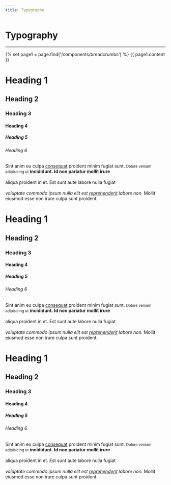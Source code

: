 ```yaml
---
title: Typography
---
```


<div class="container my-100">	
	<div class="row">
		<div class="col-lg-12">
			<h1>Typography</h1>
			<hr class="mb-0" />
			{% set page1 = page.find('/components/breadcrumbs') %} {{ page1.content }}
		</div>
	</div>
	<div class="row">
		<div class="col-lg-4">
			<h1 class="fontstyle-1 font-w1">Heading 1</h1>
			<h2 class="fontstyle-1 font-w3">Heading 2</h2>
			<h3 class="fontstyle-1 font-w4">Heading 3</h3>
			<h4 class="fontstyle-1 font-w5">Heading 4</h4>
			<h5 class="fontstyle-1 font-w6">Heading 5</h5>
			<h6 class="fontstyle-1 font-w7">Heading 6</h6>
			<p class="fontstyle-1 lead">Sint anim eu culpa <a href="#">consequat</a> proident minim fugiat sunt. <small>Dolore veniam adipisicing ut</small> <strong>incididunt. Id non pariatur mollit irure</strong> <br /><br /> <span class="text-uppercase">aliqua proident in et. Est sunt aute labore nulla fugiat</span> <br /><br /> <em>voluptate commodo ipsum nulla elit est <abbr title="attribute">reprehenderit</abbr> labore non.</em> Mollit eiusmod esse non irure culpa sunt proident.</p>
		</div>
		<div class="col-lg-4">
			<h1 class="fontstyle-2">Heading 1</h1>
			<h2 class="fontstyle-2">Heading 2</h2>
			<h3 class="fontstyle-2">Heading 3</h3>
			<h4 class="fontstyle-2">Heading 4</h4>
			<h5 class="fontstyle-2">Heading 5</h5>
			<h6 class="fontstyle-2">Heading 6</h6>
			<p class="fontstyle-2 lead">Sint anim eu culpa <a href="#">consequat</a> proident minim fugiat sunt. <small>Dolore veniam adipisicing ut</small> <strong>incididunt. Id non pariatur mollit irure</strong> <br /><br /> <span class="text-uppercase">aliqua proident in et. Est sunt aute labore nulla fugiat</span> <br /><br /> <em>voluptate commodo ipsum nulla elit est <abbr title="attribute">reprehenderit</abbr> labore non.</em> Mollit eiusmod esse non irure culpa sunt proident.</p>
		</div>
		<div class="col-lg-4">
			<h1 class="fontstyle-3">Heading 1</h1>
			<h2 class="fontstyle-3">Heading 2</h2>
			<h3 class="fontstyle-3">Heading 3</h3>
			<h4 class="fontstyle-3">Heading 4</h4>
			<h5 class="fontstyle-3">Heading 5</h5>
			<h6 class="fontstyle-3">Heading 6</h6>
			<p class="fontstyle-3 lead">Sint anim eu culpa <a href="#">consequat</a> proident minim fugiat sunt. <small>Dolore veniam adipisicing ut</small> <strong>incididunt. Id non pariatur mollit irure</strong> <br /><br /> <span class="text-uppercase">aliqua proident in et. Est sunt aute labore nulla fugiat</span> <br /><br /> <em>voluptate commodo ipsum nulla elit est <abbr title="attribute">reprehenderit</abbr> labore non.</em> Mollit eiusmod esse non irure culpa sunt proident.</p>
		</div>
	</div>
</div>